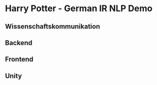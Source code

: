 # Harry Potter - German IR NLP Demo

## Wissenschaftskommunikation

## Backend

## Frontend

## Unity
